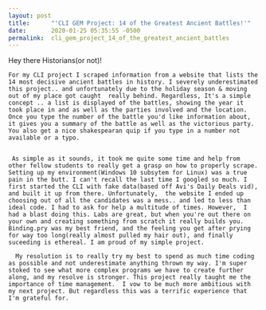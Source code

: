 ```yaml
---
layout: post
title:      "'CLI GEM Project: 14 of the Greatest Ancient Battles!'"
date:       2020-01-25 05:35:55 -0500
permalink:  cli_gem_project_14_of_the_greatest_ancient_battles
---
```



  Hey there Historians(or not)!
	
	For my CLI project I scraped information from a website that lists the 14 most decisive ancient battles in history. I severely underestimated this project.. and unfortunately due to the holiday season & moving out of my place got caught  really behind. Regardless, It's a simple concept .. a list is displayed of the battles, showing the year it took place in and as well as the parties involved and the location. Once you type the number of the battle you'd like information about, it gives you a summary of the battle as well as the victorious party. You also get a nice shakespearan quip if you type in a number not available or a typo.
	
	
	 As simple as it sounds, it took me quite some time and help from other fellow students to really get a grasp on how to properly scrape. Setting up my environment(Windows 10 subsytem for Linux) was a true pain in the butt. I can't recall the last time I googled so much. I first started the CLI with fake data(based off Avi's Daily Deals vid), and built it up from there. Unfortunately,  the website I ended up choosing out of all the candidates was a mess.. and led to less than ideal code. I had to ask for help a multitude of times. However,  I had a blast doing this. Labs are great, but when you're out there on your own and creating something from scratch it really builds you. Binding.pry was my best friend, and the feeling you get after prying for way too long(really almost pulled my hair out), and finally suceeding is ethereal. I am proud of my simple project. 
	 
	  My resolution is to really try my best to spend as much time coding as possible and not underestimate anything thrown my way. I'm super stoked to see what more complex programs we have to create further along, and my resolve is stronger. This project really taught me the importance of time management.  I vow to be much more ambitious with my next project. But regardless this was a terrific experience that I'm grateful for. 
